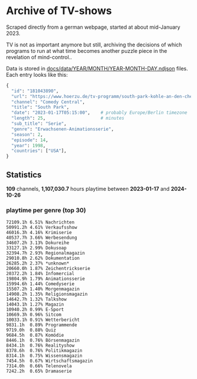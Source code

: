 # Archive of TV-shows

Scraped directly from a german webpage, started at about mid-January 2023.

TV is not as important anymore but still, archiving the decisions of which programs to run at what time
becomes another puzzle piece in the revelation of mind-control.. 

Data is stored in [docs/data/YEAR/MONTH/YEAR-MONTH-DAY.ndjson](docs/data/) files. 
Each entry looks like this:

```python
{
  "id": "181043890", 
  "url": "https://www.hoerzu.de/tv-programm/south-park-kohle-an-den-chefkoch/bid_181043890/", 
  "channel": "Comedy Central", 
  "title": "South Park", 
  "date": "2023-01-17T05:15:00",    # probably Europe/Berlin timezone 
  "length": 25,                     # minutes 
  "sub_title": "Serie", 
  "genre": "Erwachsenen-Animationsserie", 
  "season": 2, 
  "episode": 14, 
  "year": 1998, 
  "countries": ["USA"],
}
```

## Statistics

**109** channels, **1,107,030.7** hours playtime between **2023-01-17** and **2024-10-26**


### playtime per genre (top 30)

    72109.1h 6.51% Nachrichten
    50991.2h 4.61% Verkaufsshow
    46016.3h 4.16% Krimiserie
    40537.7h 3.66% Werbesendung
    34607.2h 3.13% Dokureihe
    33127.1h 2.99% Dokusoap
    32394.7h 2.93% Regionalmagazin
    29010.8h 2.62% Dokumentation
    26285.2h 2.37% *unknown*
    20660.0h 1.87% Zeichentrickserie
    20372.2h 1.84% Infomercial
    19804.9h 1.79% Animationsserie
    15994.6h 1.44% Comedyserie
    15507.2h 1.40% Morgenmagazin
    14908.2h 1.35% Religionsmagazin
    14642.7h 1.32% Talkshow
    14043.1h 1.27% Magazin
    10940.2h 0.99% E-Sport
    10669.3h 0.96% Sitcom
    10033.1h 0.91% Wetterbericht
    9831.1h  0.89% Programmende
    9719.0h  0.88% Quiz
    9684.5h  0.87% Komödie
    8446.1h  0.76% Börsenmagazin
    8434.1h  0.76% Realityshow
    8378.6h  0.76% Politikmagazin
    8314.1h  0.75% Wissensmagazin
    7454.5h  0.67% Wirtschaftsmagazin
    7314.0h  0.66% Telenovela
    7242.2h  0.65% Dramaserie
